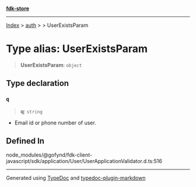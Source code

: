 [**fdk-store**](../../../README.md)
***

[Index](../../../API.md) > [auth](../../README.md) > [<internal>](../README.md) > UserExistsParam

# Type alias: UserExistsParam

> **UserExistsParam**: `object`

## Type declaration

### `q`

> **q**: `string`

- Email id or phone number of user.

## Defined In

node\_modules/@gofynd/fdk-client-javascript/sdk/application/User/UserApplicationValidator.d.ts:516

***
Generated using [TypeDoc](https://typedoc.org/) and [typedoc-plugin-markdown](https://www.npmjs.com/package/typedoc-plugin-markdown)
